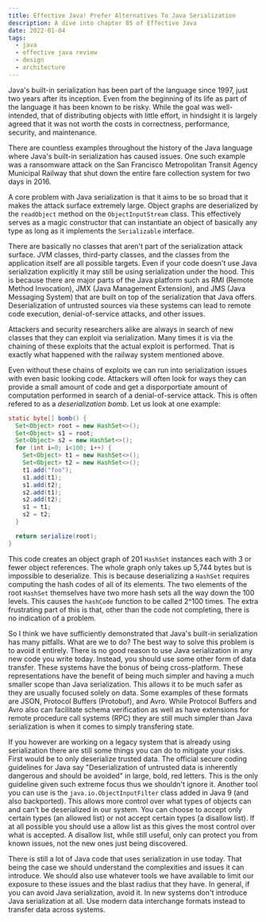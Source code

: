 ```yaml
---
title: Effective Java! Prefer Alternatives To Java Serialization
description: A dive into chapter 85 of Effective Java
date: 2022-01-04
tags:
  - java
  - effective java review
  - design
  - architecture
---
```


Java's built-in serialization has been part of the language since 1997, just two years after its inception. Even from the beginning of its life as part of the language it has been known to be risky. While the goal was well-intended, that of distributing objects with little effort, in hindsight it is largely agreed that it was not worth the costs in correctness, performance, security, and maintenance.

There are countless examples throughout the history of the Java language where Java's built-in serialization has caused issues. One such example was a ransomware attack on the San Francisco Metropolitan Transit Agency Municipal Railway that shut down the entire fare collection system for two days in 2016. 

A core problem with Java serialization is that it aims to be so broad that it makes the attack surface extremely large. Object graphs are deserialized by the `readObject` method on the `ObjectInputStream` class. This effectively serves as a magic constructor that can instantiate an object of basically any type as long as it implements the `Serializable` interface.

There are basically no classes that aren't part of the serialization attack surface. JVM classes, third-party classes, and the classes from the application itself are all possible targets. Even if your code doesn't use Java serialization explicitly it may still be using serialization under the hood. This is because there are major parts of the Java platform such as RMI (Remote Method Invocation), JMX (Java Management Extension), and JMS (Java Messaging System) that are built on top of the serialization that Java offers. Deserialization of untrusted sources via these systems can lead to remote code execution, denial-of-service attacks, and other issues. 

Attackers and security researchers alike are always in search of new classes that they can exploit via serialization. Many times it is via the chaining of these exploits that the actual exploit is performed. That is exactly what happened with the railway system mentioned above. 

Even without these chains of exploits we can run into serialization issues with even basic looking code. Attackers will often look for ways they can provide a small amount of code and get a disporportiate amount of computation performed in search of a denial-of-service attack. This is often refered to as a _deserialization bomb_.  Let us look at one example:

```java
static byte[] bomb() {
  Set<Object> root = new HashSet<>();
  Set<Object> s1 = root;
  Set<Object> s2 = new HashSet<>();
  for (int i=0; i<100; i++) {
    Set<Object> t1 = new HashSet<>();
    Set<Object> t2 = new HashSet<>();
    t1.add("foo");
    s1.add(t1);
    s1.add(t2);
    s2.add(t1);
    s2.add(t2);
    s1 = t1;
    s2 = t2;
  }

  return serialize(root);
}
```

This code creates an object graph of 201 `HashSet` instances each with 3 or fewer object references. The whole graph only takes up 5,744 bytes but is impossible to deserialize. This is because deserializing a `HashSet` requires computing the hash codes of all of its elements. The two elements of the root `HashSet` themselves have two more hash sets all the way down the 100 levels. This causes the `hashCode` function to be called 2^100 times. The extra frustrating part of this is that, other than the code not completing, there is no indication of a problem.

So I think we have sufficiently demonstrated that Java's built-in serialization has many pitfalls. What are we to do?  The best way to solve this problem is to avoid it entirely. There is no good reason to use Java serialization in any new code you write today. Instead, you should use some other form of data transfer. These systems have the bonus of being cross-platform. These representations have the benefit of being much simpler and having a much smaller scope than Java serialization. This allows it to be much safer as they are usually focused solely on data. Some examples of these formats are JSON, Protocol Buffers (Protobuf), and Avro. While Protocol Buffers and Avro also can facilitate schema verification as well as have extensions for remote procedure call systems (RPC) they are still much simpler than Java serialization is when it comes to simply transfering state. 

If you however are working on a legacy system that is already using serialization there are still some things you can do to mitigate your risks. First would be to only deserialize trusted data. The official secure coding guidelines for Java say "Deserialization of untrusted data is inherently dangerous and should be avoided" in large, bold, red letters. This is the only guideline given such extreme focus thus we shouldn't ignore it. Another tool you can use is the `java.io.ObjectInputFilter` class added in Java 9 (and also backported). This allows more control over what types of objects can and can't be deserialized in our system. You can choose to accept only certain types (an allowed list) or not accept certain types (a disallow list). If at all possible you should use a allow list as this gives the most control over what is accepted. A disallow list, while still useful, only can protect you from known issues, not the new ones just being discovered.

There is still a lot of Java code that uses serialization in use today. That being the case we should understand the complexities and issues it can introduce. We should also use whatever tools we have available to limit our exposure to these issues and the blast radius that they have. In general, if you can avoid Java serialization, avoid it. In new systems don't introduce Java serialization at all. Use modern data interchange formats instead to transfer data across systems. 